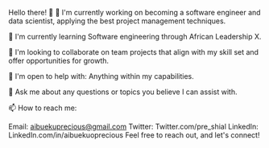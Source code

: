 
<!--
**aibuekuoprecious/aibuekuoprecious** is a ✨ _special_ ✨ repository because its `README.md` (this file) appears on your GitHub profile.

Here are some ideas to get you started:
### Hi there 👋
- 🔭 I’m currently working on ...
- 🌱 I’m currently learning ...
- 👯 I’m looking to collaborate on ...
- 🤔 I’m looking for help with ...
- 💬 Ask me about ...
- 📫 How to reach me: ...
- 😄 Pronouns: ...
- ⚡ Fun fact: ...
-->

Hello there! 👋
🔭 I'm currently working on becoming a software engineer and data scientist, applying the best project management techniques.

🌱 I'm currently learning Software engineering through African Leadership X.

👯 I'm looking to collaborate on team projects that align with my skill set and offer opportunities for growth.

🤔 I'm open to help with: Anything within my capabilities.

💬 Ask me about any questions or topics you believe I can assist with.

📫 How to reach me:

Email: aibuekuprecious@gmail.com
Twitter: Twitter.com/pre_shial
LinkedIn: LinkedIn.com/in/aibuekuoprecious
Feel free to reach out, and let's connect!

